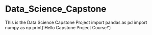 # Data_Science_Capstone
This is the Data Science Capstone Project
import pandas as pd
import numpy as np
print('Hello Capstone Project Course!')
